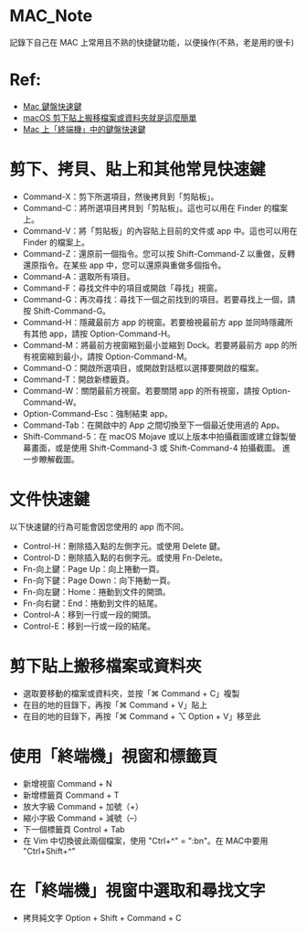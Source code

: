 # MAC_Note
記錄下自己在 MAC 上常用且不熟的快捷鍵功能，以便操作(不熟，老是用的很卡)

# Ref:
* [Mac 鍵盤快速鍵](https://support.apple.com/zh-tw/HT201236)
* [macOS 剪下貼上搬移檔案或資料夾就是這麼簡單](https://diary.taskinghouse.com/posts/1683485-how-to-cut-and-paste-files-and-folders-in-macos/)
* [Mac 上「終端機」中的鍵盤快速鍵](https://support.apple.com/zh-tw/guide/terminal/trmlshtcts/mac)

# 剪下、拷貝、貼上和其他常見快速鍵
* Command-X：剪下所選項目，然後拷貝到「剪貼板」。
* Command-C：將所選項目拷貝到「剪貼板」。這也可以用在 Finder 的檔案上。
* Command-V：將「剪貼板」的內容貼上目前的文件或 app 中。這也可以用在 Finder 的檔案上。
* Command-Z：還原前一個指令。您可以按 Shift-Command-Z 以重做，反轉還原指令。在某些 app 中，您可以還原與重做多個指令。
* Command-A：選取所有項目。
* Command-F：尋找文件中的項目或開啟「尋找」視窗。
* Command-G：再次尋找：尋找下一個之前找到的項目。若要尋找上一個，請按 Shift-Command-G。
* Command-H：隱藏最前方 app 的視窗。若要檢視最前方 app 並同時隱藏所有其他 app，請按 Option-Command-H。
* Command-M：將最前方視窗縮到最小並縮到 Dock。若要將最前方 app 的所有視窗縮到最小，請按 Option-Command-M。
* Command-O：開啟所選項目，或開啟對話框以選擇要開啟的檔案。
* Command-T：開啟新標籤頁。
* Command-W：關閉最前方視窗。若要關閉 app 的所有視窗，請按 Option-Command-W。
* Option-Command-Esc：強制結束 app。
* Command-Tab：在開啟中的 App 之間切換至下一個最近使用過的 App。 
* Shift-Command-5：在 macOS Mojave 或以上版本中拍攝截圖或建立錄製螢幕畫面，或是使用 Shift-Command-3 或 Shift-Command-4 拍攝截圖。 進一步瞭解截圖。

# 文件快速鍵
以下快速鍵的行為可能會因您使用的 app 而不同。
* Control-H：刪除插入點的左側字元。或使用 Delete 鍵。
* Control-D：刪除插入點的右側字元。或使用 Fn-Delete。
* Fn-向上鍵：Page Up：向上捲動一頁。 
* Fn-向下鍵：Page Down：向下捲動一頁。
* Fn-向左鍵：Home：捲動到文件的開頭。
* Fn-向右鍵：End：捲動到文件的結尾。
* Control-A：移到一行或一段的開頭。
* Control-E：移到一行或一段的結尾。

# 剪下貼上搬移檔案或資料夾
* 選取要移動的檔案或資料夾，並按「⌘ Command + C」複製
* 在目的地的目錄下，再按「⌘ Command + V」貼上
* 在目的地的目錄下，再按「⌘ Command + ⌥ Option + V」移至此

# 使用「終端機」視窗和標籤頁
* 新增視窗 Command + N
* 新增標籤頁 Command + T
* 放大字級 Command + 加號（+）
* 縮小字級 Command + 減號（–）
* 下一個標籤頁 Control + Tab
* 在 Vim 中切換彼此兩個檔案，使用 "Ctrl+^" = ":bn"。在 MAC中要用 "Ctrl+Shift+^"

# 在「終端機」視窗中選取和尋找文字
* 拷貝純文字 Option + Shift + Command + C
